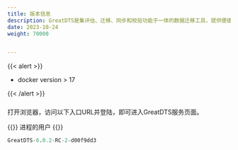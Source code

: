 ```yaml
---
title: 版本信息
description: GreatDTS是集评估、迁移、同步和校验功能于一体的数据迁移工具，提供便捷部署、易于使用、快速高效的同构和异构数据复制服务。
date: 2023-10-24
weight: 70000


---
```


{{< alert >}}
- docker version > 17


{{< /alert >}}

###

打开浏览器，访问以下入口URL并登陆，即可进入GreatDTS服务页面。

{{<warning>}}
进程的用户
{{</warning>}}
```sql
GreatDTS-6.0.2-RC-2-d00f9dd3
```




